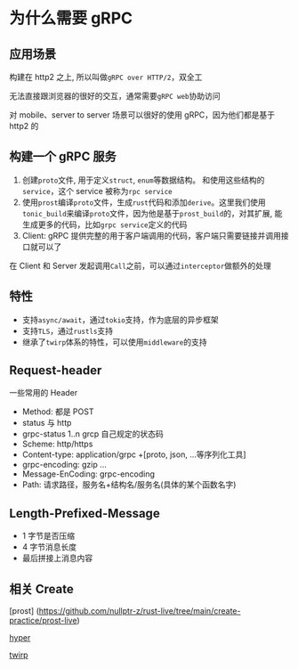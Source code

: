 # 为什么需要 gRPC

## 应用场景

构建在 http2 之上, 所以叫做`gRPC over HTTP/2`，双全工

无法直接跟浏览器的很好的交互，通常需要`gRPC web`协助访问

对 mobile、server to server 场景可以很好的使用 gRPC，因为他们都是基于 http2 的

## 构建一个 gRPC 服务

1. 创建`proto`文件, 用于定义`struct`, `enum`等数据结构。 和使用这些结构的`service`，这个 service 被称为`rpc service`
2. 使用`prost`编译`proto`文件，生成`rust`代码和添加`derive`。这里我们使用`tonic_build`来编译`proto`文件，因为他是基于`prost_build`的，对其扩展, 能生成更多的代码，比如`grpc service`定义的代码
3. Client: gRPC 提供完整的用于客户端调用的代码，客户端只需要链接并调用接口就可以了

在 Client 和 Server 发起调用`Call`之前，可以通过`interceptor`做额外的处理

## 特性

- 支持`async/await`，通过`tokio`支持，作为底层的异步框架
- 支持`TLS`，通过`rustls`支持
- 继承了`twirp`体系的特性，可以使用`middleware`的支持

## Request-header

一些常用的 Header

- Method: 都是 POST
- status 与 http
- grpc-status 1..n grcp 自己规定的状态码
- Scheme: http/https
- Content-type: application/grpc +[proto, json, ...等序列化工具]
- grpc-encoding: gzip ...
- Message-EnCoding: grpc-encoding
- Path: 请求路径，服务名+结构名/服务名(具体的某个函数名字)

## Length-Prefixed-Message

- 1 字节是否压缩
- 4 字节消息长度
- 最后拼接上消息内容

## 相关 Create

[prost] (https://github.com/nullptr-z/rust-live/tree/main/create-practice/prost-live)

[hyper](http)

[twirp](http)
